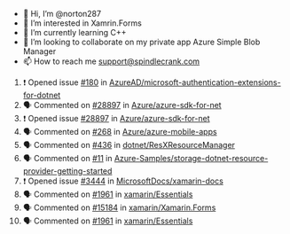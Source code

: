 - 👋 Hi, I’m @norton287
- 👀 I’m interested in Xamrin.Forms
- 🌱 I’m currently learning C++
- 💞️ I’m looking to collaborate on my private app Azure Simple Blob Manager
- 📫 How to reach me support@spindlecrank.com

<!---
norton287/norton287 is a ✨ special ✨ repository because its `README.md` (this file) appears on your GitHub profile.
You can click the Preview link to take a look at your changes.
--->
<!--START_SECTION:activity-->
1. ❗️ Opened issue [#180](https://github.com/AzureAD/microsoft-authentication-extensions-for-dotnet/issues/180) in [AzureAD/microsoft-authentication-extensions-for-dotnet](https://github.com/AzureAD/microsoft-authentication-extensions-for-dotnet)
2. 🗣 Commented on [#28897](https://github.com/Azure/azure-sdk-for-net/issues/28897) in [Azure/azure-sdk-for-net](https://github.com/Azure/azure-sdk-for-net)
3. ❗️ Opened issue [#28897](https://github.com/Azure/azure-sdk-for-net/issues/28897) in [Azure/azure-sdk-for-net](https://github.com/Azure/azure-sdk-for-net)
4. 🗣 Commented on [#268](https://github.com/Azure/azure-mobile-apps/issues/268) in [Azure/azure-mobile-apps](https://github.com/Azure/azure-mobile-apps)
5. 🗣 Commented on [#436](https://github.com/dotnet/ResXResourceManager/issues/436) in [dotnet/ResXResourceManager](https://github.com/dotnet/ResXResourceManager)
6. 🗣 Commented on [#11](https://github.com/Azure-Samples/storage-dotnet-resource-provider-getting-started/issues/11) in [Azure-Samples/storage-dotnet-resource-provider-getting-started](https://github.com/Azure-Samples/storage-dotnet-resource-provider-getting-started)
7. ❗️ Opened issue [#3444](https://github.com/MicrosoftDocs/xamarin-docs/issues/3444) in [MicrosoftDocs/xamarin-docs](https://github.com/MicrosoftDocs/xamarin-docs)
8. 🗣 Commented on [#1961](https://github.com/xamarin/Essentials/issues/1961) in [xamarin/Essentials](https://github.com/xamarin/Essentials)
9. 🗣 Commented on [#15184](https://github.com/xamarin/Xamarin.Forms/issues/15184) in [xamarin/Xamarin.Forms](https://github.com/xamarin/Xamarin.Forms)
10. 🗣 Commented on [#1961](https://github.com/xamarin/Essentials/issues/1961) in [xamarin/Essentials](https://github.com/xamarin/Essentials)
<!--END_SECTION:activity-->
